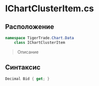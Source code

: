 
# IChartClusterItem.cs
## Расположение
```csharp
namespace TigerTrade.Chart.Data  
    class IChartClusterItem
```

> Описание

## Синтаксис
```csharp
Decimal Bid { get; }
```

